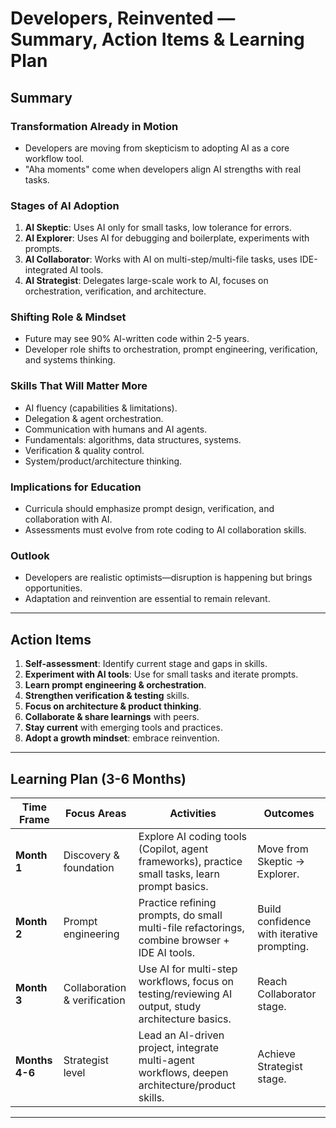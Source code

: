 # Developers, Reinvented — Summary, Action Items & Learning Plan

## Summary

### Transformation Already in Motion
- Developers are moving from skepticism to adopting AI as a core workflow tool.
- "Aha moments" come when developers align AI strengths with real tasks.

### Stages of AI Adoption
1. **AI Skeptic**: Uses AI only for small tasks, low tolerance for errors.
2. **AI Explorer**: Uses AI for debugging and boilerplate, experiments with prompts.
3. **AI Collaborator**: Works with AI on multi-step/multi-file tasks, uses IDE-integrated AI tools.
4. **AI Strategist**: Delegates large-scale work to AI, focuses on orchestration, verification, and architecture.

### Shifting Role & Mindset
- Future may see 90% AI-written code within 2-5 years.
- Developer role shifts to orchestration, prompt engineering, verification, and systems thinking.

### Skills That Will Matter More
- AI fluency (capabilities & limitations).
- Delegation & agent orchestration.
- Communication with humans and AI agents.
- Fundamentals: algorithms, data structures, systems.
- Verification & quality control.
- System/product/architecture thinking.

### Implications for Education
- Curricula should emphasize prompt design, verification, and collaboration with AI.
- Assessments must evolve from rote coding to AI collaboration skills.

### Outlook
- Developers are realistic optimists—disruption is happening but brings opportunities.
- Adaptation and reinvention are essential to remain relevant.

---

## Action Items

1. **Self-assessment**: Identify current stage and gaps in skills.
2. **Experiment with AI tools**: Use for small tasks and iterate prompts.
3. **Learn prompt engineering & orchestration**.
4. **Strengthen verification & testing** skills.
5. **Focus on architecture & product thinking**.
6. **Collaborate & share learnings** with peers.
7. **Stay current** with emerging tools and practices.
8. **Adopt a growth mindset**: embrace reinvention.

---

## Learning Plan (3-6 Months)

| Time Frame | Focus Areas | Activities | Outcomes |
|------------|-------------|------------|----------|
| **Month 1** | Discovery & foundation | Explore AI coding tools (Copilot, agent frameworks), practice small tasks, learn prompt basics. | Move from Skeptic → Explorer. |
| **Month 2** | Prompt engineering | Practice refining prompts, do small multi-file refactorings, combine browser + IDE AI tools. | Build confidence with iterative prompting. |
| **Month 3** | Collaboration & verification | Use AI for multi-step workflows, focus on testing/reviewing AI output, study architecture basics. | Reach Collaborator stage. |
| **Months 4-6** | Strategist level | Lead an AI-driven project, integrate multi-agent workflows, deepen architecture/product skills. | Achieve Strategist stage. |

---